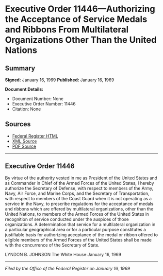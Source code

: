 # Executive Order 11446—Authorizing the Acceptance of Service Medals and Ribbons From Multilateral Organizations Other Than the United Nations

## Summary

**Signed:** January 16, 1969
**Published:** January 16, 1969

**Document Details:**
- Document Number: None
- Executive Order Number: 11446
- Citation: None

## Sources
- [Federal Register HTML](https://www.presidency.ucsb.edu/documents/executive-order-11446-authorizing-the-acceptance-service-medals-and-ribbons-from)
- [XML Source](None)
- [PDF Source](None)

---

## Executive Order 11446

By virtue of the authority vested in me as President of the United States and as Commander in Chief of the Armed Forces of the United States, I hereby authorize the Secretary of Defense, with respect to members of the Army, Navy, Air Force, and Marine Corps, and the Secretary of Transportation, with respect to members of the Coast Guard when it is not operating as a service in the Navy, to prescribe regulations for the acceptance of medals and ribbons which are offered by multilateral organizations, other than the United Nations, to members of the Armed Forces of the United States in recognition of service conducted under the auspices of those organizations. A determination that service for a multilateral organization in a particular geographical area or for a particular purpose constitutes a justifiable basis for authorizing acceptance of the medal or ribbon offered to eligible members of the Armed Forces of the United States shall be made with the concurrence of the Secretary of State.

LYNDON B. JOHNSON
The White House
January 16, 1969

---

*Filed by the Office of the Federal Register on January 16, 1969*
